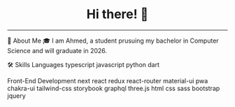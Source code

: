 <h1 align="center">
  Hi there! 👋
</h1>
<hr>
🚀 About Me
🎓 I am Ahmed, a student prusuing my bachelor in Computer Science and will graduate in 2026.

🛠️ Skills
Languages
typescript javascript python dart

Front-End Development
next react redux react-router material-ui pwa chakra-ui tailwind-css storybook graphql three.js html css sass bootstrap jquery
